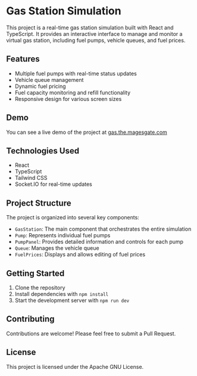 # Gas Station Simulation

This project is a real-time gas station simulation built with React and TypeScript. It provides an interactive interface to manage and monitor a virtual gas station, including fuel pumps, vehicle queues, and fuel prices.

## Features

- Multiple fuel pumps with real-time status updates
- Vehicle queue management
- Dynamic fuel pricing
- Fuel capacity monitoring and refill functionality
- Responsive design for various screen sizes

## Demo

You can see a live demo of the project at [gas.the.magesgate.com](https://gas.the.magesgate.com)

## Technologies Used

- React
- TypeScript
- Tailwind CSS
- Socket.IO for real-time updates

## Project Structure

The project is organized into several key components:

- `GasStation`: The main component that orchestrates the entire simulation
- `Pump`: Represents individual fuel pumps
- `PumpPanel`: Provides detailed information and controls for each pump
- `Queue`: Manages the vehicle queue
- `FuelPrices`: Displays and allows editing of fuel prices

## Getting Started

1. Clone the repository
2. Install dependencies with `npm install`
3. Start the development server with `npm run dev`

## Contributing

Contributions are welcome! Please feel free to submit a Pull Request.

## License

This project is licensed under the Apache GNU License.